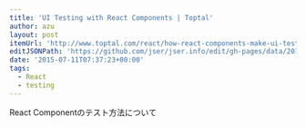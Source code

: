 ```yaml
---
title: 'UI Testing with React Components | Toptal'
author: azu
layout: post
itemUrl: 'http://www.toptal.com/react/how-react-components-make-ui-testing-easy'
editJSONPath: 'https://github.com/jser/jser.info/edit/gh-pages/data/2015/07/index.json'
date: '2015-07-11T07:37:23+00:00'
tags:
  - React
  - testing
---
```

React Componentのテスト方法について
